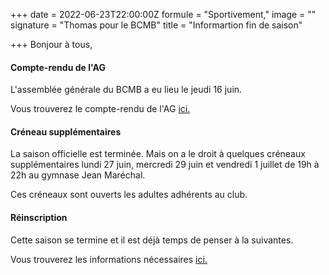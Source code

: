 +++
date = 2022-06-23T22:00:00Z
formule = "Sportivement,"
image = ""
signature = "Thomas pour le BCMB"
title = "Informartion fin de saison"

+++
Bonjour à tous,

#### Compte-rendu de l'AG

L'assemblée générale du BCMB a eu lieu le jeudi 16 juin.

Vous trouverez le compte-rendu de l'AG [ici.](https://bad-montigny.fr/documents_liens/img/pv-ag-bcmb_2021-2022_v2.pdf)

#### Créneau supplémentaires

La saison officielle est terminée. Mais on a le droit à quelques créneaux supplémentaires lundi 27 juin, mercredi 29 juin et vendredi 1 juillet de 19h à 22h au gymnase Jean Maréchal.

Ces créneaux sont ouverts les adultes adhérents au club.

#### Réinscription

Cette saison se termine et il est déjà temps de penser à la suivantes.

Vous trouverez les informations nécessaires [ici.](https://bad-montigny.fr/inscription/)